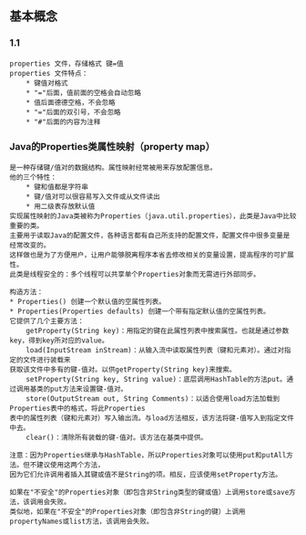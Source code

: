  
 ## 基本概念
 ### 1.1 
    properties 文件，存储格式 键=值
    properties 文件特点：
        * 键值对格式
        * "="后面，值前面的空格会自动忽略 
        * 值后面德德空格，不会忽略
        * "="后面的双引号，不会忽略
        * "#"后面的内容为注释
        
 ### Java的Properties类属性映射（property map）
    是一种存储键/值对的数据结构。属性映射经常被用来存放配置信息。
    他的三个特性：
        * 键和值都是字符串
        * 键/值对可以很容易写入文件或从文件读出
        * 用二级表存放默认值
    实现属性映射的Java类被称为Properties（java.util.properties），此类是Java中比较重要的类。
    主要用于读取Java的配置文件，各种语言都有自己所支持的配置文件，配置文件中很多变量是经常改变的。
    这样做也是为了方便用户，让用户能够脱离程序本省去修改相关的变量设置，提高程序的可扩展性。
    此类是线程安全的：多个线程可以共享单个Properties对象而无需进行外部同步。
    
    构造方法：
    * Properties() 创建一个默认值的空属性列表。
    * Properties(Properties defaults) 创建一个带有指定默认值的空属性列表。
    它提供了几个主要方法：
        getProperty(String key)：用指定的键在此属性列表中搜索属性。也就是通过参数key，得到key所对应的value。
        load(InputStream inStream)：从输入流中读取属性列表（键和元素对）。通过对指定的文件进行装载来
    获取该文件中多有的键-值对。以供getProperty(String key)来搜索。
        setProperty(String key, String value)：底层调用HashTable的方法put。通过调用基类的put方法来设置键-值对。
        store(OutputStream out, String Comments)：以适合使用load方法加载到Properties表中的格式，将此Properties
    表中的属性列表（键和元素对）写入输出流。与load方法相反，该方法将键-值写入到指定文件中去。
        clear()：清除所有装载的键-值对。该方法在基类中提供。
    
    注意：因为Properties继承与HashTable，所以Properties对象可以使用put和putAll方法。但不建议使用这两个方法，
    因为它们允许调用者插入其键或值不是String的项。相反，应该使用setProperty方法。
    
    如果在"不安全"的Properties对象（即包含非String类型的键或值）上调用store或save方法，该调用会失败。
    类似地，如果在"不安全"的Properties对象（即包含非String的键）上调用propertyNames或list方法，该调用会失败。